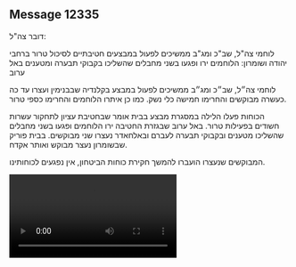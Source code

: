 ## Message 12335

דובר צה"ל:

לוחמי צה"ל, שב"כ ומג"ב ממשיכים לפעול במבצעים חטיבתיים לסיכול טרור ברחבי יהודה ושומרון: הלוחמים ירו ופגעו בשני מחבלים שהשליכו בקבוקי תבערה ומטענים באל ערוב

לוחמי צה״ל, שב״כ ומג״ב ממשיכים לפעול במבצע בקלנדיה שבבנימין ועצרו עד כה כעשרה מבוקשים והחרימו חמישה כלי נשק. כמו כן איתרו הלוחמים והחרימו כספי טרור.

הכוחות פעלו הלילה במסגרת מבצע בבית אומר שבחטיבת עציון לתחקור עשרות חשודים בפעילות טרור. באל ערוב שבגזרת החטיבה ירו הלוחמים ופגעו בשני מחבלים שהשליכו מטענים ובקבוקי תבערה לעברם ובאלחאדר נעצרו שני מבוקשים.
בבית פוריק שבשומרון נעצר מבוקש ואותר אקדח.

המבוקשים שנעצרו הועברו להמשך חקירת כוחות הביטחון, אין נפגעים לכוחותינו.

![Video](https://data.iron-swords.co.il/2024/October/08/https://data.iron-swords.co.il/2024/October/08/12335/12335_media.mp4)
